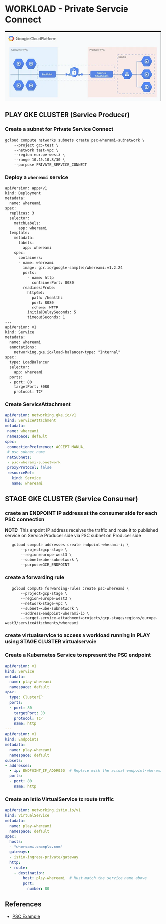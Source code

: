 # WORKLOAD - Private Servcie Connect

![Private Service Connect Architecture](./images/PSC.png "Private Service Connect Architecture")


## PLAY GKE CLUSTER (Service Producer)
### Create a subnet for Private Service Connect 
```shell
gcloud compute networks subnets create psc-wherami-subnetwork \
    --project gcp-test \
    --network test-vpc \
    --region europe-west3 \
    --range 10.10.10.8/30 \
    --purpose PRIVATE_SERVICE_CONNECT
```

### Deploy a `whereami` service
```shell
apiVersion: apps/v1
kind: Deployment
metadata:
  name: whereami
spec:
  replicas: 3
  selector:
    matchLabels:
      app: whereami
  template:
    metadata:
      labels:
        app: whereami
    spec:
      containers:
      - name: whereami
        image: gcr.io/google-samples/whereami:v1.2.24
        ports:
          - name: http
            containerPort: 8080
        readinessProbe:
          httpGet:
            path: /healthz
            port: 8080
            scheme: HTTP
          initialDelaySeconds: 5
          timeoutSeconds: 1
---
apiVersion: v1
kind: Service
metadata:
  name: whereami
  annotations:
    networking.gke.io/load-balancer-type: "Internal"
spec:
  type: LoadBalancer
  selector:
    app: whereami
  ports:
  - port: 80
    targetPort: 8080
    protocol: TCP
```

### Create ServiceAttachment
```yaml
apiVersion: networking.gke.io/v1
kind: ServiceAttachment
metadata:
 name: whereami
 namespace: default
spec:
 connectionPreference: ACCEPT_MANUAL
 # psc subnet name
 natSubnets:
 - psc-wherami-subnetwork
 proxyProtocol: false
 resourceRef:
   kind: Service
   name: whereami
```

## STAGE GKE CLUSTER (Service Consumer)
### craete an ENDPOINT IP address at the consumer side for each PSC connection
**NOTE:** This enpoint IP address receives the traffic and route it to published service on Service Producer side via PSC subnet on Producer side 
```shell
   gcloud compute addresses create endpoint-wherami-ip \
       --project=gcp-stage \
       --region=europe-west3 \
       --subnet=kube-subnetwork \
       --purpose=GCE_ENDPOINT
```

### create a forwarding rule
```shell
   gcloud compute forwarding-rules create psc-whereami \
       --project=gcp-stage \
       --region=europe-west3 \
       --network=stage-vpc \
       --subnet=kube-subnetwork \
       --address=endpoint-wherami-ip \
       --target-service-attachment=projects/gcp-stage/regions/europe-west3/serviceAttachments/whereami
```

### create virtualservice to access a workload running in PLAY using STAGE CLUSTER virtualservcie
### Create a Kubernetes Service to represent the PSC endpoint
```yaml
apiVersion: v1
kind: Service
metadata:
  name: play-whereami
  namespace: default
spec:
  type: ClusterIP
  ports:
  - port: 80
    targetPort: 80
    protocol: TCP
    name: http
---
apiVersion: v1
kind: Endpoints
metadata:
  name: play-whereami
  namespace: default
subsets:
- addresses:
  - ip: ENDPOINT_IP_ADDRESS  # Replace with the actual endpoint-wherami-ip value
  ports:
  - port: 80
    name: http
```

### Create an Istio VirtualService to route traffic
```yaml
apiVersion: networking.istio.io/v1
kind: VirtualService
metadata:
  name: play-whereami
  namespace: default
spec:
  hosts:
  - "whereami.example.com"
  gateways:
  - istio-ingress-private/gateway
  http:
  - route:
    - destination:
        host: play-whereami  # Must match the service name above
        port:
          number: 80
```
## References
* [PSC Example](https://codelabs.developers.google.com/cloudnet-psc-ilb-gke#0)